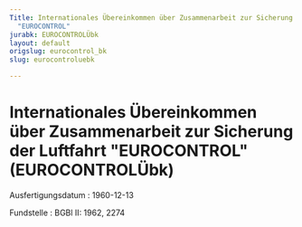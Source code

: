 ```yaml
---
Title: Internationales Übereinkommen über Zusammenarbeit zur Sicherung der Luftfahrt
  "EUROCONTROL"
jurabk: EUROCONTROLÜbk
layout: default
origslug: eurocontrol_bk
slug: eurocontroluebk

---
```


# Internationales Übereinkommen über Zusammenarbeit zur Sicherung der Luftfahrt "EUROCONTROL" (EUROCONTROLÜbk)

Ausfertigungsdatum
:   1960-12-13

Fundstelle
:   BGBl II: 1962, 2274

